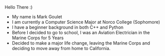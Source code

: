 Hello There :)

- My name is Mark Goulet
- I am currently a Computer Science Major at Norco College (Sophomore)
- I have a beginner background in both C++ and Python
- Before I decided to go to school, I was an Aviation Electrician in the Marine Corps for 5 Years
- Decided to make a major life change, leaving the Marine Corps and deciding to move away from home to California.
